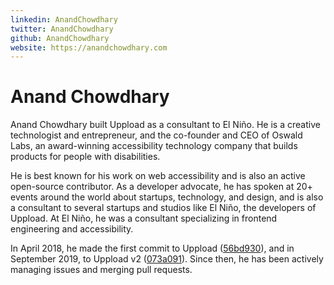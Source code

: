 ```yaml
---
linkedin: AnandChowdhary
twitter: AnandChowdhary
github: AnandChowdhary
website: https://anandchowdhary.com
---
```


# Anand Chowdhary

Anand Chowdhary built Uppload as a consultant to El Niño. He is a creative technologist and entrepreneur, and the co-founder and CEO of Oswald Labs, an award-winning accessibility technology company that builds products for people with disabilities.

<!--more-->

He is best known for his work on web accessibility and is also an active open-source contributor. As a developer advocate, he has spoken at 20+ events around the world about startups, technology, and design, and is also a consultant to several startups and studios like El Niño, the developers of Uppload. At El Niño, he was a consultant specializing in frontend engineering and accessibility.

In April 2018, he made the first commit to Uppload ([56bd930](https://github.com/elninotech/uppload/commit/56bd9307a020c692ed1383f0f4731690c00d90c9)), and in September 2019, to Uppload v2 ([073a091](https://github.com/elninotech/uppload/commit/073a0914ef9026036a2e52ce9c6795404ddefcf5)). Since then, he has been actively managing issues and merging pull requests.
